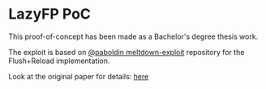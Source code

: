 # LazyFP PoC
This proof-of-concept has been made as a Bachelor's degree thesis work.

The exploit is based on [@paboldin meltdown-exploit](https://github.com/paboldin/meltdown-exploit) repository for the Flush+Reload implementation.

Look at the original paper for details: [here](https://arxiv.org/pdf/1806.07480.pdf)
